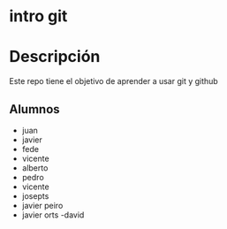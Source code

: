 # intro git

# Descripción

Este repo tiene el objetivo de aprender a usar git y github

## Alumnos

- juan
- javier
- fede
- vicente
- alberto
- pedro
- vicente
- josepts
- javier peiro
- javier orts
-david
